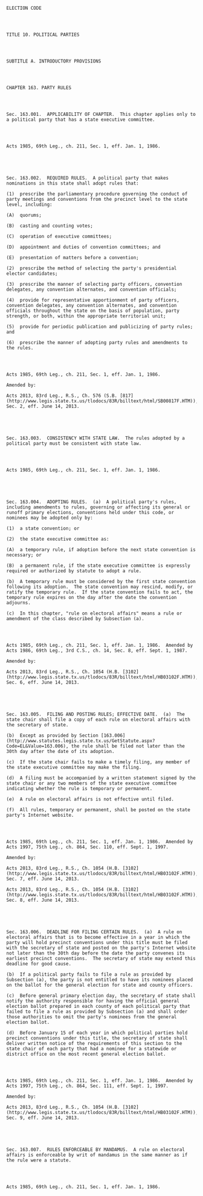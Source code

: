 ﻿
    
    
    	
    					
    
    
    ELECTION CODE
    
      
    
    
    TITLE 10. POLITICAL PARTIES
    
      
    
    
    SUBTITLE A. INTRODUCTORY PROVISIONS
    
      
    
    
    CHAPTER 163. PARTY RULES
    
      
    
    
    Sec. 163.001.  APPLICABILITY OF CHAPTER.  This chapter applies only to a political party that has a state executive committee.
    
    
    
    
    Acts 1985, 69th Leg., ch. 211, Sec. 1, eff. Jan. 1, 1986.
    
    
    
    
    
    Sec. 163.002.  REQUIRED RULES.  A political party that makes nominations in this state shall adopt rules that:
    
    (1)  prescribe the parliamentary procedure governing the conduct of party meetings and conventions from the precinct level to the state level, including:
    
    (A)  quorums;
    
    (B)  casting and counting votes;
    
    (C)  operation of executive committees;
    
    (D)  appointment and duties of convention committees; and
    
    (E)  presentation of matters before a convention;
    
    (2)  prescribe the method of selecting the party's presidential elector candidates;
    
    (3)  prescribe the manner of selecting party officers, convention delegates, any convention alternates, and convention officials;
    
    (4)  provide for representative apportionment of party officers, convention delegates, any convention alternates, and convention officials throughout the state on the basis of population, party strength, or both, within the appropriate territorial unit;
    
    (5)  provide for periodic publication and publicizing of party rules; and
    
    (6)  prescribe the manner of adopting party rules and amendments to the rules.
    
    
    
    
    Acts 1985, 69th Leg., ch. 211, Sec. 1, eff. Jan. 1, 1986.
    
    Amended by: 
    
    Acts 2013, 83rd Leg., R.S., Ch. 576 (S.B. [817](http://www.legis.state.tx.us/tlodocs/83R/billtext/html/SB00817F.HTM)), Sec. 2, eff. June 14, 2013.
    
    
    
    
    
    Sec. 163.003.  CONSISTENCY WITH STATE LAW.  The rules adopted by a political party must be consistent with state law.
    
    
    
    
    Acts 1985, 69th Leg., ch. 211, Sec. 1, eff. Jan. 1, 1986.
    
    
    
    
    
    Sec. 163.004.  ADOPTING RULES.  (a)  A political party's rules, including amendments to rules, governing or affecting its general or runoff primary elections, conventions held under this code, or nominees may be adopted only by:
    
    (1)  a state convention; or
    
    (2)  the state executive committee as:
    
    (A)  a temporary rule, if adoption before the next state convention is necessary; or
    
    (B)  a permanent rule, if the state executive committee is expressly required or authorized by statute to adopt a rule.
    
    (b)  A temporary rule must be considered by the first state convention following its adoption.  The state convention may rescind, modify, or ratify the temporary rule.  If the state convention fails to act, the temporary rule expires on the day after the date the convention adjourns.
    
    (c)  In this chapter, "rule on electoral affairs" means a rule or amendment of the class described by Subsection (a).
    
    
    
    
    Acts 1985, 69th Leg., ch. 211, Sec. 1, eff. Jan. 1, 1986.  Amended by Acts 1986, 69th Leg., 3rd C.S., ch. 14, Sec. 8, eff. Sept. 1, 1987.
    
    Amended by: 
    
    Acts 2013, 83rd Leg., R.S., Ch. 1054 (H.B. [3102](http://www.legis.state.tx.us/tlodocs/83R/billtext/html/HB03102F.HTM)), Sec. 6, eff. June 14, 2013.
    
    
    
    
    
    Sec. 163.005.  FILING AND POSTING RULES; EFFECTIVE DATE.  (a)  The state chair shall file a copy of each rule on electoral affairs with the secretary of state.
    
    (b)  Except as provided by Section [163.006](http://www.statutes.legis.state.tx.us/GetStatute.aspx?Code=EL&Value=163.006), the rule shall be filed not later than the 30th day after the date of its adoption.
    
    (c)  If the state chair fails to make a timely filing, any member of the state executive committee may make the filing.
    
    (d)  A filing must be accompanied by a written statement signed by the state chair or any two members of the state executive committee indicating whether the rule is temporary or permanent.
    
    (e)  A rule on electoral affairs is not effective until filed.
    
    (f)  All rules, temporary or permanent, shall be posted on the state party's Internet website.
    
    
    
    
    Acts 1985, 69th Leg., ch. 211, Sec. 1, eff. Jan. 1, 1986.  Amended by Acts 1997, 75th Leg., ch. 864, Sec. 110, eff. Sept. 1, 1997.
    
    Amended by: 
    
    Acts 2013, 83rd Leg., R.S., Ch. 1054 (H.B. [3102](http://www.legis.state.tx.us/tlodocs/83R/billtext/html/HB03102F.HTM)), Sec. 7, eff. June 14, 2013.
    
    Acts 2013, 83rd Leg., R.S., Ch. 1054 (H.B. [3102](http://www.legis.state.tx.us/tlodocs/83R/billtext/html/HB03102F.HTM)), Sec. 8, eff. June 14, 2013.
    
    
    
    
    
    Sec. 163.006.  DEADLINE FOR FILING CERTAIN RULES.  (a)  A rule on electoral affairs that is to become effective in a year in which the party will hold precinct conventions under this title must be filed with the secretary of state and posted on the party's Internet website not later than the 30th day before the date the party convenes its earliest precinct conventions.  The secretary of state may extend this deadline for good cause.
    
    (b)  If a political party fails to file a rule as provided by Subsection (a), the party is not entitled to have its nominees placed on the ballot for the general election for state and county officers.
    
    (c)  Before general primary election day, the secretary of state shall notify the authority responsible for having the official general election ballot prepared in each county of each political party that failed to file a rule as provided by Subsection (a) and shall order those authorities to omit the party's nominees from the general election ballot.
    
    (d)  Before January 15 of each year in which political parties hold precinct conventions under this title, the secretary of state shall deliver written notice of the requirements of this section to the state chair of each party that had a nominee for a statewide or district office on the most recent general election ballot.
    
    
    
    
    Acts 1985, 69th Leg., ch. 211, Sec. 1, eff. Jan. 1, 1986.  Amended by Acts 1997, 75th Leg., ch. 864, Sec. 111, eff. Sept. 1, 1997.
    
    Amended by: 
    
    Acts 2013, 83rd Leg., R.S., Ch. 1054 (H.B. [3102](http://www.legis.state.tx.us/tlodocs/83R/billtext/html/HB03102F.HTM)), Sec. 9, eff. June 14, 2013.
    
    
    
    
    
    Sec. 163.007.  RULES ENFORCEABLE BY MANDAMUS.  A rule on electoral affairs is enforceable by writ of mandamus in the same manner as if the rule were a statute.
    
    
    
    
    Acts 1985, 69th Leg., ch. 211, Sec. 1, eff. Jan. 1, 1986.
    
    
    
    
    				

